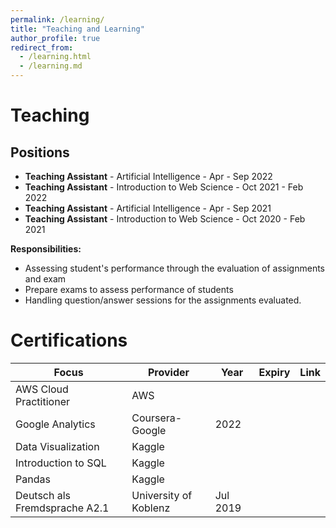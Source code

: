 ```yaml
---
permalink: /learning/
title: "Teaching and Learning"
author_profile: true
redirect_from: 
  - /learning.html
  - /learning.md
---
```

<!-- About Rakshitha -->

# Teaching
## **Positions**
* **Teaching Assistant** - Artificial Intelligence - Apr - Sep 2022
* **Teaching Assistant** - Introduction to Web Science - Oct 2021 - Feb 2022 
* **Teaching Assistant** - Artificial Intelligence - Apr - Sep 2021
* **Teaching Assistant** - Introduction to Web Science - Oct 2020 - Feb 2021

**Responsibilities:**
* Assessing student's performance through the evaluation of assignments and exam
* Prepare exams to assess performance of students
* Handling question/answer sessions for the assignments evaluated. 


# Certifications


| Focus  | Provider 	| Year 	| Expiry 	| Link 	|
|---	|---	|---	|---	|---	|
| AWS Cloud Practitioner 	| AWS 	|   |   |   |
| Google Analytics 	| Coursera-Google 	| 2022  |   |   |
| Data Visualization 	| Kaggle 	| 	|  	|  	|
| Introduction to SQL 	| Kaggle 	| 	|  	| 	|
| Pandas 	| Kaggle 	|  	|  	|  |
| Deutsch als Fremdsprache A2.1 	| University of Koblenz 	| Jul 2019 	|  	|  	| 





